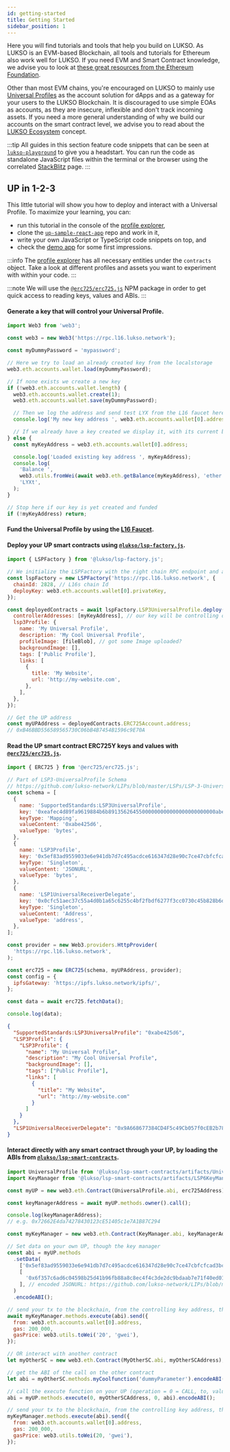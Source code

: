 ```yaml
---
id: getting-started
title: Getting Started
sidebar_position: 1
---
```


Here you will find tutorials and tools that help you build on LUKSO. As LUKSO is an EVM-based Blockchain, all tools and tutorials for Ethereum also work well for LUKSO. If you need EVM and Smart Contract knowledge, we advise you to look at [these great resources from the Ethereum Foundation](https://ethereum.org/en/developers/learning-tools/).

Other than most EVM chains, you're encouraged on LUKSO to mainly use [Universal Profiles](../standards/universal-profile/introduction.md) as the account solution for dApps and as a gateway for your users to the LUKSO Blockchain. It is discouraged to use simple EOAs as accounts, as they are insecure, inflexible and don't track incoming assets. If you need a more general understanding of why we build our accounts on the smart contract level, we advise you to read about the [LUKSO Ecosystem](https://medium.com/lukso/lukso-ecosystem-part-1-4c3f5d67b081) concept.

:::tip
All guides in this section feature code snippets that can be seen at [`lukso-playground`](https://github.com/lukso-network/lukso-playground) to give you a headstart. You can run the code as standalone JavaScript files within the terminal or the browser using the correlated [StackBlitz](https://stackblitz.com/github/lukso-network/lukso-playground) page.
:::

## UP in 1-2-3

This little tutorial will show you how to deploy and interact with a Universal Profile.
To maximize your learning, you can:

- run this tutorial in the console of the [profile explorer](https://l16.universalprofile.cloud),
- clone the [`up-sample-react-app`](https://github.com/Hugoo/up-sample-react-app) repo and work in it,
- write your own JavaScript or TypeScript code snippets on top, and
- check the [demo app](https://hugoo.github.io/up-sample-react-app/) for some first impressions.

:::info
The [profile explorer](https://l16.universalprofile.cloud) has all necessary entities under the `contracts` object. Take a look at different profiles and assets you want to experiment with within your code.
:::

:::note
We will use the [`@erc725/erc725.js`](../tools/erc725js/getting-started) NPM package in order to get quick access to reading keys, values and ABIs.
:::

#### Generate a key that will control your Universal Profile.

```js title="Load web3"
import Web3 from 'web3';

const web3 = new Web3('https://rpc.l16.lukso.network');

const myDummyPassword = 'mypassword';

// Here we try to load an already created key from the localstorage
web3.eth.accounts.wallet.load(myDummyPassword);

// If none exists we create a new key
if (!web3.eth.accounts.wallet.length) {
  web3.eth.accounts.wallet.create(1);
  web3.eth.accounts.wallet.save(myDummyPassword);

  // Then we log the address and send test LYX from the L16 faucet here: http://faucet.l16.lukso.network
  console.log('My new key address ', web3.eth.accounts.wallet[0].address);

  // If we already have a key created we display it, with its current balance
} else {
  const myKeyAddress = web3.eth.accounts.wallet[0].address;

  console.log('Loaded existing key address ', myKeyAddress);
  console.log(
    'Balance ',
    web3.utils.fromWei(await web3.eth.getBalance(myKeyAddress), 'ether'),
    'LYXt',
  );
}

// Stop here if our key is yet created and funded
if (!myKeyAddress) return;
```

#### Fund the Universal Profile by using the [L16 Faucet](http://faucet.l16.lukso.network).

#### Deploy your UP smart contracts using [`@lukso/lsp-factory.js`](../tools/lsp-factoryjs/getting-started).

```js title="Deploy and configure contracts with lsp-factory.js"
import { LSPFactory } from '@lukso/lsp-factory.js';

// We initialize the LSPFactory with the right chain RPC endpoint and a private key from which we will deploy the UPs
const lspFactory = new LSPFactory('https://rpc.l16.lukso.network', {
  chainId: 2828, // L16s chain Id
  deployKey: web3.eth.accounts.wallet[0].privateKey,
});

const deployedContracts = await lspFactory.LSP3UniversalProfile.deploy({
  controllerAddresses: [myKeyAddress], // our key will be controlling our UP in the beginning
  lsp3Profile: {
    name: 'My Universal Profile',
    description: 'My Cool Universal Profile',
    profileImage: [fileBlob], // got some Image uploaded?
    backgroundImage: [],
    tags: ['Public Profile'],
    links: [
      {
        title: 'My Website',
        url: 'http://my-website.com',
      },
    ],
  },
});

// Get the UP address
const myUPAddress = deployedContracts.ERC725Account.address;
// 0xB46BBD556589565730C06bB4B7454B1596c9E70A
```

#### Read the UP smart contract ERC725Y keys and values with [`@erc725/erc725.js`](../tools/erc725js/getting-started).

```js title="Read Universal Profile ERC725 keys/values with erc725.js"
import { ERC725 } from '@erc725/erc725.js';

// Part of LSP3-UniversalProfile Schema
// https://github.com/lukso-network/LIPs/blob/master/LSPs/LSP-3-UniversalProfile.md
const schema = [
  {
    name: 'SupportedStandards:LSP3UniversalProfile',
    key: '0xeafec4d89fa9619884b6b89135626455000000000000000000000000abe425d6',
    keyType: 'Mapping',
    valueContent: '0xabe425d6',
    valueType: 'bytes',
  },
  {
    name: 'LSP3Profile',
    key: '0x5ef83ad9559033e6e941db7d7c495acdce616347d28e90c7ce47cbfcfcad3bc5',
    keyType: 'Singleton',
    valueContent: 'JSONURL',
    valueType: 'bytes',
  },
  {
    name: 'LSP1UniversalReceiverDelegate',
    key: '0x0cfc51aec37c55a4d0b1a65c6255c4bf2fbdf6277f3cc0730c45b828b6db8b47',
    keyType: 'Singleton',
    valueContent: 'Address',
    valueType: 'address',
  },
];

const provider = new Web3.providers.HttpProvider(
  'https://rpc.l16.lukso.network',
);

const erc725 = new ERC725(schema, myUPAddress, provider);
const config = {
  ipfsGateway: 'https://ipfs.lukso.network/ipfs/',
};

const data = await erc725.fetchData();

console.log(data);
```

```json title="console.log(data)"
{
  "SupportedStandards:LSP3UniversalProfile": "0xabe425d6",
  "LSP3Profile": {
    "LSP3Profile": {
      "name": "My Universal Profile",
      "description": "My Cool Universal Profile",
      "backgroundImage": [],
      "tags": ["Public Profile"],
      "links": [
        {
          "title": "My Website",
          "url": "http://my-website.com"
        }
      ]
    }
  },
  "LSP1UniversalReceiverDelegate": "0x9A668677384CD4F5c49Cb057f0cEB2b783Ed670F"
}
```

#### Interact directly with any smart contract through your UP, by loading the ABIs from [`@lukso/lsp-smart-contracts`](https://www.npmjs.com/package/@lukso/lsp-smart-contracts).

```js title="Interact directly through your UP"
import UniversalProfile from '@lukso/lsp-smart-contracts/artifacts/UniversalProfile.json';
import KeyManager from '@lukso/lsp-smart-contracts/artifacts/LSP6KeyManager.json';

const myUP = new web3.eth.Contract(UniversalProfile.abi, erc725Address);

const keyManagerAddress = await myUP.methods.owner().call();

console.log(keyManagerAddress);
// e.g. 0x72662E4da74278430123cE51405c1e7A1B87C294

const myKeyManager = new web3.eth.Contract(KeyManager.abi, keyManagerAddress);

// Set data on your own UP, though the key manager
const abi = myUP.methods
  .setData(
    ['0x5ef83ad9559033e6e941db7d7c495acdce616347d28e90c7ce47cbfcfcad3bc5'], // LSP3Profile
    [
      '0x6f357c6ad6c04598b25d41b96fb88a8c8ec4f4c3de2dc9bdaab7e71f40ed012b84d0c126697066733a2f2f516d6262447348577a4d4d724538594345766e3342633254706756793176535736414d3946376168595642573874',
    ], // encoded JSONURL: https://github.com/lukso-network/LIPs/blob/main/LSPs/LSP-2-ERC725YJSONSchema.md#jsonurl
  )
  .encodeABI();

// send your tx to the blockchain, from the controlling key address, through the key manager
await myKeyManager.methods.execute(abi).send({
  from: web3.eth.accounts.wallet[0].address,
  gas: 200_000,
  gasPrice: web3.utils.toWei('20', 'gwei'),
});

// OR interact with another contract
let myOtherSC = new web3.eth.Contract(MyOtherSC.abi, myOtherSCAddress);

// get the ABI of the call on the other contract
let abi = myOtherSC.methods.myCoolfunction('dummyParameter').encodeABI();

// call the execute function on your UP (operation = 0 = CALL, to, value, calldata)
abi = myUP.methods.execute(0, myOtherSCAddress, 0, abi).encodeABI();

// send your tx to the blockchain, from the controlling key address, through the key manager
myKeyManager.methods.execute(abi).send({
  from: web3.eth.accounts.wallet[0].address,
  gas: 200_000,
  gasPrice: web3.utils.toWei(20, 'gwei'),
});
```
